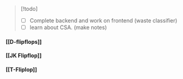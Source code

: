 >[!todo] 
>- [ ] Complete backend and work on frontend (waste classifier)
>- [ ] learn about CSA. (make notes)

#### [[D-flipflops]]
#### [[JK Flipflop]]
#### [[T-Fliplop]]